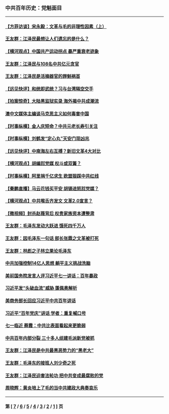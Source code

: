 ### 中共百年历史：党魁面目
---
#### [【方菲访谈】宋永毅：文革与毛的非理性因素（上）](../../pages/nf1176107/n13469956.md?01130430) 
#### [王友群：江泽民最想让人们遗忘的是什么？](../../pages/nf1176107/n13408949.md?01130430) 
#### [【横河观点】中国共产运动拐点 暴严重衰老迹象](../../pages/nf1176107/n13388333.md?01130430) 
#### [王友群：江泽民与108名中共亿元贪官](../../pages/nf1176107/n13352358.md?01130430) 
#### [王友群：江泽民是活摘器官的罪魁祸首](../../pages/nf1176107/n13336903.md?01130430) 
#### [【远见快评】和统即武统？习与台湾隔空交手](../../pages/nf1176107/n13297739.md?01130430) 
#### [【拍案惊奇】大陆黑监狱实录 海外揭中共成潮流](../../pages/nf1176107/n13288853.md?01130430) 
#### [澳中文媒体主编谈马克思主义如何毒害中国](../../pages/nf1176107/n13257387.md?01130430) 
#### [【时事纵横】金人庆短命？中共元老长寿引关注](../../pages/nf1176107/n13217934.md?01130430) 
#### [【时事纵横】刘鹤发“定心丸”天安门现凶兆](../../pages/nf1176107/n13215416.md?01130430) 
#### [【远见快评】中南海左右互搏？新旧文革4大对比](../../pages/nf1176107/n13214745.md?01130430) 
#### [【横河观点】胡编怼党媒 权斗或双簧？](../../pages/nf1176107/n13210864.md?01130430) 
#### [【时事纵横】阿里捐千亿求生 欧盟狠踩中共红线](../../pages/nf1176107/n13206431.md?01130430) 
#### [【秦鹏直播】马云花钱买平安 胡锡进怒怼党媒？](../../pages/nf1176107/n13206392.md?01130430) 
#### [【横河观点】中共喉舌齐发文 文革2.0宣言？](../../pages/nf1176107/n13201248.md?01130430) 
#### [【微视频】封杀赵薇背后 权贵家族资本遭整肃](../../pages/nf1176107/n13197798.md?01130430) 
#### [王友群：毛泽东发动大跃进 饿死四千万人](../../pages/nf1176107/n13177158.md?01130430) 
#### [王友群：因毛泽东一句话 部长张霖之文革被打死](../../pages/nf1176107/n13161711.md?01130430) 
#### [王友群：林彪之子林立果论毛泽东](../../pages/nf1176107/n13128622.md?01130430) 
#### [中共加强控制14亿人思想 躺平主义挑战洗脑](../../pages/nf1176107/n13094299.md?01130430) 
#### [美前国务院发言人评习近平七一讲话：百年暴政](../../pages/nf1176107/n13066986.md?01130430) 
#### [习近平发“头破血流”威胁 蓬佩奥解析](../../pages/nf1176107/n13063604.md?01130430) 
#### [美商务部长回应习近平中共百年讲话](../../pages/nf1176107/n13062903.md?01130430) 
#### [习近平“百年党庆”讲话 学者：重复喊口号](../../pages/nf1176107/n13061411.md?01130430) 
#### [七一临近 蔡霞：中共比表面看起来更脆弱](../../pages/nf1176107/n13056418.md?01130430) 
#### [中共百年内部分裂 三十多人组建毛派新党被抓](../../pages/nf1176107/n13044023.md?01130430) 
#### [王友群：江泽民是中共最黑恶势力的“黑老大”](../../pages/nf1176107/n13022180.md?01130430) 
#### [王友群：毛泽东的接班人刘少奇之死](../../pages/nf1176107/n12991772.md?01130430) 
#### [王友群：江泽民迫害法轮功 把中共变成最腐败的党](../../pages/nf1176107/n12947347.md?01130430) 
#### [周晓辉：黄炎培上了毛的当中共建政大典奏哀乐](../../pages/nf1176107/n12942780.md?01130430) 

---
#### 第 [ [7](./7.md?01130430) / [6](./6.md?01130430) / [5](./5.md?01130430) / [4](./4.md?01130430) / [3](./3.md?01130430) / [2](./2.md?01130430) / [1](./1.md?01130430) ] 页
